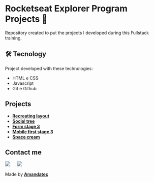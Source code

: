 # Rocketseat Explorer Program Projects 🚀 

Repository created to put the projects I developed during this Fullstack training.

## 🛠️ Tecnology

Project developed with these technologies:
- HTML e CSS
- Javascript
- Git e Github

## Projects


* [**Recreating layout**](https://recriandolayout.netlify.app/)
* [**Social tree**](https://amandaoliveira-socialtree.netlify.app/)
* [**Form stage 3**](https://html-css-formulario.netlify.app/)
* [**Mobile first stage 3**](https://mobilefirst-stage3.netlify.app/)
* [**Space cream**](https://space-cream-amandatec.netlify.app/)
 
 ##  Contact me

 <a href="https://www.linkedin.com/in/amanda-oliveira-20/" target="_blank"><img src="https://img.shields.io/badge/-LinkedIn-%230077B5?style=for-the-badge&logo=linkedin&logoColor=white" style="margin-right: 2vw" target="_blank"></a>
 <a href="http://discordapp.com/users/Amandatec#4699" target="_blank"><img src="https://img.shields.io/badge/Discord-7289DA?style=for-the-badge&logo=discord&logoColor=white" target="_blank"></a>

 Made by [**Amandatec**](https://www.linkedin.com/in/amanda-oliveira-20/">)
